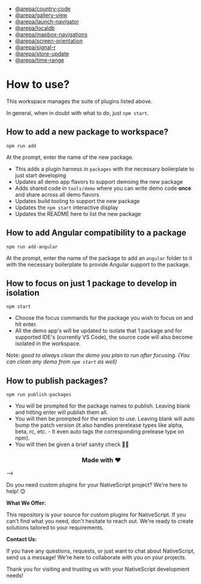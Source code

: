 - [@arepa/country-code](packages/country-code/README.md)
- [@arepa/gallery-view](packages/gallery-view/README.md)
- [@arepa/launch-navigator](packages/launch-navigator/README.md)
- [@arepa/localdb](packages/localdb/README.md)
- [@arepa/mapbox-navigations](packages/mapbox-navigations/README.md)
- [@arepa/screen-orientation](packages/screen-orientation/README.md)
- [@arepa/signal-r](packages/signal-r/README.md)
- [@arepa/store-update](packages/store-update/README.md)
- [@arepa/time-range](packages/time-range/README.md)

# How to use?

This workspace manages the suite of plugins listed above. 

In general, when in doubt with what to do, just `npm start`.

## How to add a new package to workspace?

```
npm run add
```

At the prompt, enter the name of the new package.

- This adds a plugin harness in `packages` with the necessary boilerplate to just start developing
- Updates all demo app flavors to support demoing the new package
- Adds shared code in `tools/demo` where you can write demo code **once** and share across all demo flavors
- Updates build tooling to support the new package
- Updates the `npm start` interactive display
- Updates the README here to list the new package

## How to add Angular compatibility to a package

```
npm run add-angular
```

At the prompt, enter the name of the package to add an `angular` folder to it with the necessary boilerplate to provide Angular support to the package.

## How to focus on just 1 package to develop in isolation

```
npm start
```

- Choose the focus commands for the package you wish to focus on and hit enter.
- All the demo app's will be updated to isolate that 1 package and for supported IDE's (currently VS Code), the source code will also become isolated in the workspace.

Note: *good to always clean the demo you plan to run after focusing. (You can clean any demo from `npm start` as well)*

## How to publish packages?

```
npm run publish-packages
```

- You will be prompted for the package names to publish. Leaving blank and hitting enter will publish them all.
- You will then be prompted for the version to use. Leaving blank will auto bump the patch version (it also handles prerelease types like alpha, beta, rc, etc. - It even auto tags the corresponding prelease type on npm).
- You will then be given a brief sanity check 🧠😊

<h3 align="center">Made with ❤️</h3>  -->


Do you need custom plugins for your NativeScript project? We're here to help! 😊

**What We Offer:**

This repository is your source for custom plugins for NativeScript. If you can't find what you need, don't hesitate to reach out. We're ready to create solutions tailored to your requirements.

**Contact Us:**

If you have any questions, requests, or just want to chat about NativeScript, send us a message! We're here to collaborate with you on your projects.

Thank you for visiting and trusting us with your NativeScript development needs!

